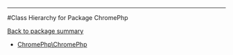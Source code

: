 - - -

#Class Hierarchy for Package ChromePhp

<div><a href='https://github.com/JeyDotC/Hirudo-docs/blob/master/ChromePhp/'>Back to package summary</a></div>

<ul>
<li><a href="https://github.com/JeyDotC/Hirudo-docs/blob/master/ChromePhp/ChromePhp.md">ChromePhp\ChromePhp</a></li>
</ul>
